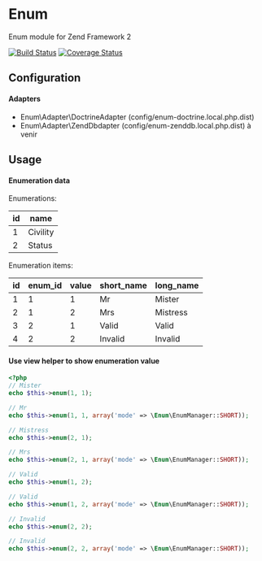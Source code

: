 Enum
====

Enum module for Zend Framework 2

[![Build Status](https://secure.travis-ci.org/neeckeloo/Enum.png?branch=master)](http://travis-ci.org/neeckeloo/Enum)
[![Coverage Status](https://coveralls.io/repos/neeckeloo/Enum/badge.png)](https://coveralls.io/r/neeckeloo/Enum)

Configuration
-------------

#### Adapters

- Enum\Adapter\DoctrineAdapter (config/enum-doctrine.local.php.dist)
- Enum\Adapter\ZendDbdapter (config/enum-zenddb.local.php.dist) à venir

Usage
-----

#### Enumeration data

Enumerations:

| id   | name       |
|------|------------|
| 1    | Civility   |
| 2    | Status     |

Enumeration items:

| id | enum_id | value | short_name | long_name |
|----|---------|-------|------------|-----------|
| 1  | 1       | 1     | Mr         | Mister    |
| 2  | 1       | 2     | Mrs        | Mistress  |
| 3  | 2       | 1     | Valid      | Valid     |
| 4  | 2       | 2     | Invalid    | Invalid   |

#### Use view helper to show enumeration value

```php
<?php
// Mister
echo $this->enum(1, 1);

// Mr
echo $this->enum(1, 1, array('mode' => \Enum\EnumManager::SHORT));

// Mistress
echo $this->enum(2, 1);

// Mrs
echo $this->enum(2, 1, array('mode' => \Enum\EnumManager::SHORT));

// Valid
echo $this->enum(1, 2);

// Valid
echo $this->enum(1, 2, array('mode' => \Enum\EnumManager::SHORT));

// Invalid
echo $this->enum(2, 2);

// Invalid
echo $this->enum(2, 2, array('mode' => \Enum\EnumManager::SHORT));
```